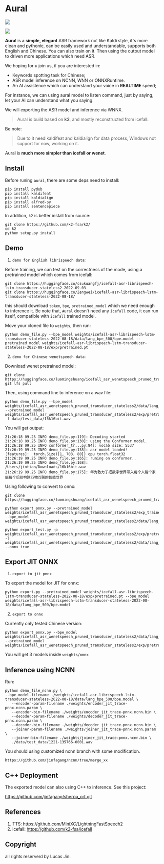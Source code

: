 # Aural

![](https://s1.ax1x.com/2022/09/23/xkR3CR.png)

![](https://s1.ax1x.com/2022/09/25/xETStf.png)

**Aural** is a **simple, elegant** ASR framework not like Kaldi style, it's more clean and pythonic, can be easily used and understandable, supports both English and Chinese. You can also train on it. Then using the output model to driven more applications which need ASR.

We hoping for u join us, if you are interested in:

- Keywords spotting task for Chinese;
- ASR model inference on NCNN, WNN or ONNXRuntime.
- An AI assistence which can understand your voice in **REALTIME** speed;

For instance, we can using aural model to listen command, just by saying, let your AI can understand what you saying.

We will exporting the ASR model and inference via WNNX.

> Aural is build based on **k2**, and mostly reconstructed from icefall. 

Be note:

> Due to it need kaldifeat and kaldialign for data process, Windows not support for now, working on it.

Aural is **much more simpler than icefall or wenet**.

## Install

Before runing `aural`, there are some deps need to install:

```
pip install pydub
pip install kaldifeat
pip install kaldialign
pip install alfred-py
pip install sentencepiece
```

In addition, `k2` is better install from source:

```
git clone https://github.com/k2-fsa/k2/
cd k2
python setup.py install
```


## Demo

1. `demo for English librispeech data`:

Before training, we can test on the correctness of the mode, using a pretrained model which comes from icefall:

```
git clone https://huggingface.co/csukuangfj/icefall-asr-librispeech-lstm-transducer-stateless2-2022-09-03
git clone https://huggingface.co/Zengwei/icefall-asr-librispeech-lstm-transducer-stateless-2022-08-18/
```

this should download `token`, `bpe`, `pretrained_model` which we need enough to inference it. Be note that, `Aural` doesn't need any `icefall` code, it can run itself, compatible with `icefall` trained model.

Move your cloned file to `weights`, then run:

```
python demo_file.py --bpe_model weights/icefall-asr-librispeech-lstm-transducer-stateless-2022-08-18/data/lang_bpe_500/bpe.model --pretrained_model weights/icefall-asr-librispeech-lstm-transducer-stateless-2022-08-18/exp/pretrained.pt
```


2. `demo for Chinese wenetspeech data`:

Download wenet pretrained model:

```
git clone https://huggingface.co/luomingshuang/icefall_asr_wenetspeech_pruned_transducer_stateless2
git lfs pull
```

Then, using command line to inference on a wav file:

```
python demo_file.py --bpe_model weights/icefall_asr_wenetspeech_pruned_transducer_stateless2/data/lang_char/ --pretrained_model weights/icefall_asr_wenetspeech_pruned_transducer_stateless2/exp/pretrained_epoch_10_avg_2.pt -f data/test_data/16k16bit.wav
```

You will get output:

```
21:26:18 09.25 INFO demo_file.py:119]: Decoding started
21:26:18 09.25 INFO demo_file.py:130]: using the Conformer model.
21:26:18 09.25 INFO conformer_tr...py:84]: vocab size: 5537
21:26:19 09.25 INFO demo_file.py:138]: asr model loaded!
[features]:  torch.Size([1, 703, 80]) cpu torch.float32
21:26:19 09.25 INFO demo_file.py:165]: runing on conformer..
21:26:19 09.25 INFO demo_file.py:168]: /Users/jintian/Downloads/16k16bit.wav
21:26:19 09.25 INFO demo_file.py:175]: 华为致力于把数字世界带入每个人每个家庭每个组织构建万物互联的智能世界
```

Using following to convert to onnx:

```
git clone https://huggingface.co/luomingshuang/icefall_asr_wenetspeech_pruned_transducer_stateless2

python export_onnx.py --pretrained_model weights/icefall_asr_wenetspeech_pruned_transducer_stateless2/exp_trained_with_M/pretrained_epoch_29_avg_11.pt --bpe_model weights/icefall_asr_wenetspeech_pruned_transducer_stateless2/data/lang_char/

python export_test.py -p weights/icefall_asr_wenetspeech_pruned_transducer_stateless2/exp/pretrained_epoch_10_avg_2.pt -l weights/icefall_asr_wenetspeech_pruned_transducer_stateless2/data/lang_char/ --onnx true
```




## Export JIT ONNX

1. `export to jit pnnx`


To export the model for JIT for onnx:

```
python export.py --pretrained_model weights/icefall-asr-librispeech-lstm-transducer-stateless-2022-08-18/exp/pretrained.pt --bpe_model weights/icefall-asr-librispeech-lstm-transducer-stateless-2022-08-18/data/lang_bpe_500/bpe.model
```

2. `export to onnx`

Currently only tested Chinese version:

```
python export_onnx.py --bpe_model weights/icefall_asr_wenetspeech_pruned_transducer_stateless2/data/lang_char/ --pretrained_model weights/icefall_asr_wenetspeech_pruned_transducer_stateless2/exp/pretrained_epoch_10_avg_2.pt
```

You will get 3 models inside `weights/onnx`

## Inference using NCNN

Run:

```
python demo_file_ncnn.py \ 
--bpe-model-filename ./weights/icefall-asr-librispeech-lstm-transducer-stateless-2022-08-18/data/lang_bpe_500/bpe.model \
   --encoder-param-filename ./weights/encoder_jit_trace-pnnx.ncnn.param \
   --encoder-bin-filename ./weights/encoder_jit_trace-pnnx.ncnn.bin \
   --decoder-param-filename ./weights/decoder_jit_trace-pnnx.ncnn.param \
   --decoder-bin-filename ./weights/decoder_jit_trace-pnnx.ncnn.bin \
   --joiner-param-filename ./weights/joiner_jit_trace-pnnx.ncnn.param \
   --joiner-bin-filename ./weights/joiner_jit_trace-pnnx.ncnn.bin \
   ./data/test_data/1221-135766-0001.wav
```

You should using customized ncnn branch with some modification.

```
https://github.com/jinfagang/ncnn/tree/merge_xx
```


## C++ Deployment

The exported model can also using C++ to inference. See this project:

https://github.com/jinfagang/sherpa_ort.git

## References

1. TTS: https://github.com/MiniXC/LightningFastSpeech2
2. icefall: https://github.com/k2-fsa/icefall

## Copyright

all rights reserverd by Lucas Jin.
